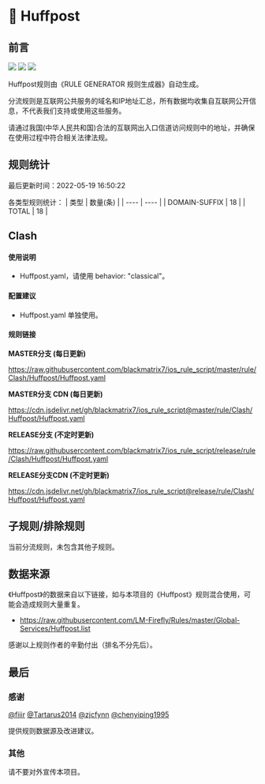 # 🧸 Huffpost

## 前言

![](https://shields.io/badge/-移除重复规则-ff69b4) ![](https://shields.io/badge/-DOMAIN与DOMAIN--SUFFIX合并-green) ![](https://shields.io/badge/-IP--CIDR(6)合并-blueviolet) 

Huffpost规则由《RULE GENERATOR 规则生成器》自动生成。

分流规则是互联网公共服务的域名和IP地址汇总，所有数据均收集自互联网公开信息，不代表我们支持或使用这些服务。

请通过我国(中华人民共和国)合法的互联网出入口信道访问规则中的地址，并确保在使用过程中符合相关法律法规。

## 规则统计

最后更新时间：2022-05-19 16:50:22

各类型规则统计：
| 类型 | 数量(条)  | 
| ---- | ----  |
| DOMAIN-SUFFIX | 18  | 
| TOTAL | 18  | 


## Clash 

#### 使用说明
- Huffpost.yaml，请使用 behavior: "classical"。

#### 配置建议
- Huffpost.yaml 单独使用。

#### 规则链接
**MASTER分支 (每日更新)**

https://raw.githubusercontent.com/blackmatrix7/ios_rule_script/master/rule/Clash/Huffpost/Huffpost.yaml

**MASTER分支 CDN (每日更新)**

https://cdn.jsdelivr.net/gh/blackmatrix7/ios_rule_script@master/rule/Clash/Huffpost/Huffpost.yaml

**RELEASE分支 (不定时更新)**

https://raw.githubusercontent.com/blackmatrix7/ios_rule_script/release/rule/Clash/Huffpost/Huffpost.yaml

**RELEASE分支CDN (不定时更新)**

https://cdn.jsdelivr.net/gh/blackmatrix7/ios_rule_script@release/rule/Clash/Huffpost/Huffpost.yaml

## 子规则/排除规则


当前分流规则，未包含其他子规则。

## 数据来源

《Huffpost》的数据来自以下链接，如与本项目的《Huffpost》规则混合使用，可能会造成规则大量重复。

- https://raw.githubusercontent.com/LM-Firefly/Rules/master/Global-Services/Huffpost.list


感谢以上规则作者的辛勤付出（排名不分先后）。

## 最后

### 感谢

[@fiiir](https://github.com/fiiir) [@Tartarus2014](https://github.com/Tartarus2014) [@zjcfynn](https://github.com/zjcfynn) [@chenyiping1995](https://github.com/chenyiping1995) 

提供规则数据源及改进建议。

### 其他

请不要对外宣传本项目。